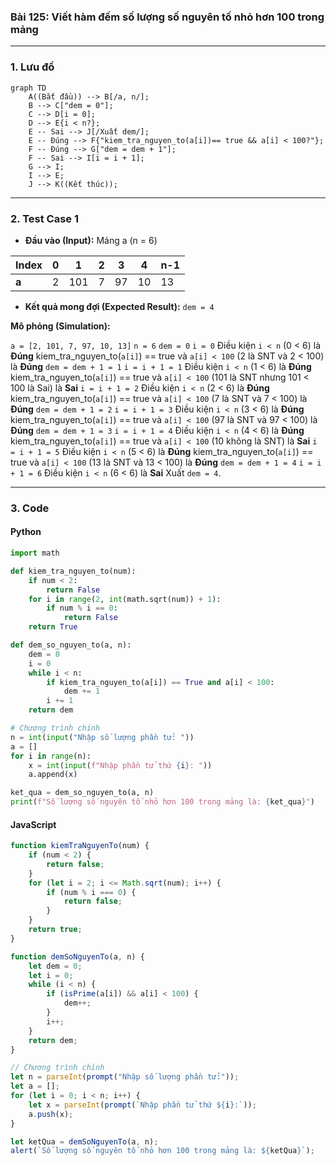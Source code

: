 ### Bài 125: Viết hàm đếm số lượng số nguyên tố nhỏ hơn 100 trong mảng

---

### **1. Lưu đồ**

```mermaid
graph TD
    A((Bắt đầu)) --> B[/a, n/];
    B --> C["dem = 0"];
    C --> D[i = 0];
    D --> E{i < n?};
    E -- Sai --> J[/Xuất dem/];
    E -- Đúng --> F{"kiem_tra_nguyen_to(a[i])== true && a[i] < 100?"};
    F -- Đúng --> G["dem = dem + 1"];
    F -- Sai --> I[i = i + 1];
    G --> I;
    I --> E;
    J --> K((Kết thúc));
```

---

### **2. Test Case 1**

- **Đầu vào (Input):** Mảng a (n = 6)

| Index | 0   | 1   | 2   | 3   | 4   | n-1 |
| ----- | --- | --- | --- | --- | --- | --- |
| **a** | 2   | 101 | 7   | 97  | 10  | 13  |

- **Kết quả mong đợi (Expected Result):** `dem = 4`


**Mô phỏng (Simulation):**

`a = [2, 101, 7, 97, 10, 13]`
`n = 6`
`dem = 0`
`i = 0`
Điều kiện `i < n` (0 < 6) là **Đúng**
     kiem_tra_nguyen_to(`a[i]`) == true  và `a[i] < 100` (2 là SNT và 2 < 100) là **Đúng**
        `dem = dem + 1 = 1`
    `i = i + 1 = 1`
Điều kiện `i < n` (1 < 6) là **Đúng**
    kiem_tra_nguyen_to(`a[i]`) == true  và `a[i] < 100` (101 là SNT nhưng 101 < 100 là Sai) là **Sai**
    `i = i + 1 = 2`
Điều kiện `i < n` (2 < 6) là **Đúng**
    kiem_tra_nguyen_to(`a[i]`) == true  và `a[i] < 100` (7 là SNT và 7 < 100) là **Đúng**
        `dem = dem + 1 = 2`
    `i = i + 1 = 3`
Điều kiện `i < n` (3 < 6) là **Đúng**
    kiem_tra_nguyen_to(`a[i]`) == true  và `a[i] < 100` (97 là SNT và 97 < 100) là **Đúng**
        `dem = dem + 1 = 3`
    `i = i + 1 = 4`
Điều kiện `i < n` (4 < 6) là **Đúng**
    kiem_tra_nguyen_to(`a[i]`) == true  và `a[i] < 100` (10 không là SNT) là **Sai**
    `i = i + 1 = 5`
Điều kiện `i < n` (5 < 6) là **Đúng**
    kiem_tra_nguyen_to(`a[i]`) == true  và `a[i] < 100` (13 là SNT và 13 < 100) là **Đúng**
        `dem = dem + 1 = 4`
    `i = i + 1 = 6`
Điều kiện `i < n` (6 < 6) là **Sai**
Xuất `dem = 4`.

---

### **3. Code**

#### **Python**

```python
import math

def kiem_tra_nguyen_to(num):
    if num < 2:
        return False
    for i in range(2, int(math.sqrt(num)) + 1):
        if num % i == 0:
            return False
    return True

def dem_so_nguyen_to(a, n):
    dem = 0
    i = 0
    while i < n:
        if kiem_tra_nguyen_to(a[i]) == True and a[i] < 100:
            dem += 1
        i += 1
    return dem

# Chương trình chính
n = int(input("Nhập số lượng phần tử: "))
a = []
for i in range(n):
    x = int(input(f"Nhập phần tử thứ {i}: "))
    a.append(x)

ket_qua = dem_so_nguyen_to(a, n)
print(f"Số lượng số nguyên tố nhỏ hơn 100 trong mảng là: {ket_qua}")
```

#### **JavaScript**

```javascript
function kiemTraNguyenTo(num) {
    if (num < 2) {
        return false;
    }
    for (let i = 2; i <= Math.sqrt(num); i++) {
        if (num % i === 0) {
            return false;
        }
    }
    return true;
}

function demSoNguyenTo(a, n) {
    let dem = 0;
    let i = 0;
    while (i < n) {
        if (isPrime(a[i]) && a[i] < 100) {
            dem++;
        }
        i++;
    }
    return dem;
}

// Chương trình chính
let n = parseInt(prompt("Nhập số lượng phần tử:"));
let a = [];
for (let i = 0; i < n; i++) {
    let x = parseInt(prompt(`Nhập phần tử thứ ${i}:`));
    a.push(x);
}

let ketQua = demSoNguyenTo(a, n);
alert(`Số lượng số nguyên tố nhỏ hơn 100 trong mảng là: ${ketQua}`);
```
